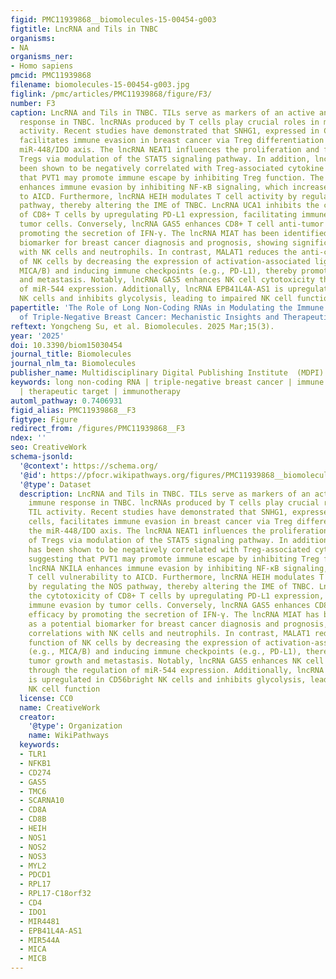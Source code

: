 ```yaml
---
figid: PMC11939868__biomolecules-15-00454-g003
figtitle: LncRNA and Tils in TNBC
organisms:
- NA
organisms_ner:
- Homo sapiens
pmcid: PMC11939868
filename: biomolecules-15-00454-g003.jpg
figlink: /pmc/articles/PMC11939868/figure/F3/
number: F3
caption: LncRNA and Tils in TNBC. TILs serve as markers of an active anti-tumor immune
  response in TNBC. lncRNAs produced by T cells play crucial roles in modulating TIL
  activity. Recent studies have demonstrated that SNHG1, expressed in CD4+ T cells,
  facilitates immune evasion in breast cancer via Treg differentiation through the
  miR-448/IDO axis. The lncRNA NEAT1 influences the proliferation and function of
  Tregs via modulation of the STAT5 signaling pathway. In addition, lncRNA PVT1 has
  been shown to be negatively correlated with Treg-associated cytokine levels, suggesting
  that PVT1 may promote immune escape by inhibiting Treg function. The lncRNA NKILA
  enhances immune evasion by inhibiting NF-κB signaling, which increases T cell vulnerability
  to AICD. Furthermore, lncRNA HEIH modulates T cell activity by regulating the NOS
  pathway, thereby altering the IME of TNBC. LncRNA UCA1 inhibits the cytotoxicity
  of CD8+ T cells by upregulating PD-L1 expression, facilitating immune evasion by
  tumor cells. Conversely, lncRNA GAS5 enhances CD8+ T cell anti-tumor efficacy by
  promoting the secretion of IFN-γ. The lncRNA MIAT has been identified as a potential
  biomarker for breast cancer diagnosis and prognosis, showing significant correlations
  with NK cells and neutrophils. In contrast, MALAT1 reduces the anti-cancer function
  of NK cells by decreasing the expression of activation-associated ligands (e.g.,
  MICA/B) and inducing immune checkpoints (e.g., PD-L1), thereby promoting tumor growth
  and metastasis. Notably, lncRNA GAS5 enhances NK cell cytotoxicity through the regulation
  of miR-544 expression. Additionally, lncRNA EPB41L4A-AS1 is upregulated in CD56bright
  NK cells and inhibits glycolysis, leading to impaired NK cell function
papertitle: 'The Role of Long Non-Coding RNAs in Modulating the Immune Microenvironment
  of Triple-Negative Breast Cancer: Mechanistic Insights and Therapeutic Potential'
reftext: Yongcheng Su, et al. Biomolecules. 2025 Mar;15(3).
year: '2025'
doi: 10.3390/biom15030454
journal_title: Biomolecules
journal_nlm_ta: Biomolecules
publisher_name: Multidisciplinary Digital Publishing Institute  (MDPI)
keywords: long non-coding RNA | triple-negative breast cancer | immune microenvironment
  | therapeutic target | immunotherapy
automl_pathway: 0.7406931
figid_alias: PMC11939868__F3
figtype: Figure
redirect_from: /figures/PMC11939868__F3
ndex: ''
seo: CreativeWork
schema-jsonld:
  '@context': https://schema.org/
  '@id': https://pfocr.wikipathways.org/figures/PMC11939868__biomolecules-15-00454-g003.html
  '@type': Dataset
  description: LncRNA and Tils in TNBC. TILs serve as markers of an active anti-tumor
    immune response in TNBC. lncRNAs produced by T cells play crucial roles in modulating
    TIL activity. Recent studies have demonstrated that SNHG1, expressed in CD4+ T
    cells, facilitates immune evasion in breast cancer via Treg differentiation through
    the miR-448/IDO axis. The lncRNA NEAT1 influences the proliferation and function
    of Tregs via modulation of the STAT5 signaling pathway. In addition, lncRNA PVT1
    has been shown to be negatively correlated with Treg-associated cytokine levels,
    suggesting that PVT1 may promote immune escape by inhibiting Treg function. The
    lncRNA NKILA enhances immune evasion by inhibiting NF-κB signaling, which increases
    T cell vulnerability to AICD. Furthermore, lncRNA HEIH modulates T cell activity
    by regulating the NOS pathway, thereby altering the IME of TNBC. LncRNA UCA1 inhibits
    the cytotoxicity of CD8+ T cells by upregulating PD-L1 expression, facilitating
    immune evasion by tumor cells. Conversely, lncRNA GAS5 enhances CD8+ T cell anti-tumor
    efficacy by promoting the secretion of IFN-γ. The lncRNA MIAT has been identified
    as a potential biomarker for breast cancer diagnosis and prognosis, showing significant
    correlations with NK cells and neutrophils. In contrast, MALAT1 reduces the anti-cancer
    function of NK cells by decreasing the expression of activation-associated ligands
    (e.g., MICA/B) and inducing immune checkpoints (e.g., PD-L1), thereby promoting
    tumor growth and metastasis. Notably, lncRNA GAS5 enhances NK cell cytotoxicity
    through the regulation of miR-544 expression. Additionally, lncRNA EPB41L4A-AS1
    is upregulated in CD56bright NK cells and inhibits glycolysis, leading to impaired
    NK cell function
  license: CC0
  name: CreativeWork
  creator:
    '@type': Organization
    name: WikiPathways
  keywords:
  - TLR1
  - NFKB1
  - CD274
  - GAS5
  - TMC6
  - SCARNA10
  - CD8A
  - CD8B
  - HEIH
  - NOS1
  - NOS2
  - NOS3
  - MYL2
  - PDCD1
  - RPL17
  - RPL17-C18orf32
  - CD4
  - IDO1
  - MIR4481
  - EPB41L4A-AS1
  - MIR544A
  - MICA
  - MICB
---
```

